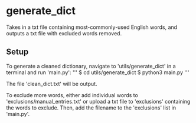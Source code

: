 # generate_dict

Takes in a txt file containing most-commonly-used English words, and outputs a txt file with excluded words removed.

## Setup

To generate a cleaned dictionary, navigate to 'utils/generate_dict' in a terminal and run 'main.py':
'''
$ cd utils/generate_dict
$ python3 main.py
'''

The file 'clean_dict.txt' will be output.

To exclude more words, either add individual words to 'exclusions/manual_entries.txt' or upload a txt file to 'exclusions' containing the words to exclude. Then, add the filename to the 'exclusions' list in 'main.py'.

